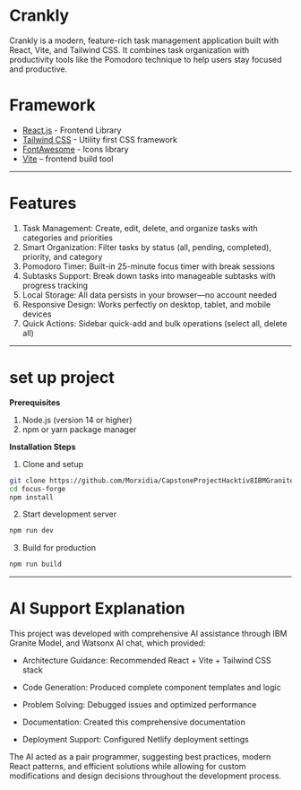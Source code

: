 # Crankly
Crankly is a modern, feature-rich task management application built with React, Vite, and Tailwind CSS. It combines task organization with productivity tools like the Pomodoro technique to help users stay focused and productive.

# Framework
- [React.js](https://react.dev/) - Frontend Library
- [Tailwind CSS](https://tailwindcss.com/) - Utility first CSS framework  
- [FontAwesome](https://fontawesome.com/) - Icons library
- [Vite](https://vite.dev/) – frontend build tool

---

# Features
1. Task Management: Create, edit, delete, and organize tasks with categories and priorities
2. Smart Organization: Filter tasks by status (all, pending, completed), priority, and category
3. Pomodoro Timer: Built-in 25-minute focus timer with break sessions
4. Subtasks Support: Break down tasks into manageable subtasks with progress tracking
5. Local Storage: All data persists in your browser—no account needed
6. Responsive Design: Works perfectly on desktop, tablet, and mobile devices
7. Quick Actions: Sidebar quick-add and bulk operations (select all, delete all)

---

# set up project

**Prerequisites**
1. Node.js (version 14 or higher)
2. npm or yarn package manager

**Installation Steps**
1. Clone and setup
  ```bash
  git clone https://github.com/Morxidia/CapstoneProjectHacktiv8IBMGranite.git
  cd focus-forge
  npm install
  ```
2. Start development server
  ```bash
  npm run dev
  ```
3. Build for production
  ```bash
  npm run build
  ```

---

# AI Support Explanation
This project was developed with comprehensive AI assistance through IBM Granite Model, and Watsonx AI chat, which provided:

- Architecture Guidance: Recommended React + Vite + Tailwind CSS stack

- Code Generation: Produced complete component templates and logic

- Problem Solving: Debugged issues and optimized performance

- Documentation: Created this comprehensive documentation

- Deployment Support: Configured Netlify deployment settings

The AI acted as a pair programmer, suggesting best practices, modern React patterns, and efficient solutions while allowing for custom modifications and design decisions throughout the development process.
